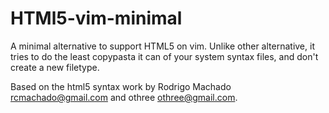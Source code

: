# HTMl5-vim-minimal

A minimal alternative to support HTML5 on vim. Unlike other alternative, it tries to do the least copypasta it can of your system syntax files, and don't create a new filetype.

Based on the html5 syntax work by Rodrigo Machado <rcmachado@gmail.com> and othree <othree@gmail.com>.
